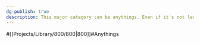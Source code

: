 ```yaml
---
dg-publish: true
description: This major category can be anythings. Even if it's not learning-related.
---
```

#[[Projects/Library/800/800\|800]]#Anythings









